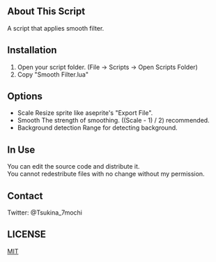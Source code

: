 ## About This Script
 A script that applies smooth filter.

## Installation
 1. Open your script folder.
   (File -> Scripts -> Open Scripts Folder)
 2. Copy "Smooth Filter.lua"

## Options
- Scale
 Resize sprite like aseprite's "Export File".
- Smooth
 The strength of smoothing. ((Scale - 1) / 2) recommended.
- Background detection
 Range for detecting background.

## In Use
You can edit the source code and distribute it.  
You cannot redestribute files with no change without my permission.

## Contact
Twitter: @Tsukina_7mochi  

## LICENSE
[MIT](https://github.com/Tsukina-7mochi/aseprite-scripts/blob/master/LICENSE)
